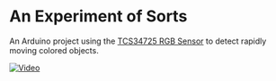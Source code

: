 # An Experiment of Sorts

An Arduino project using the [TCS34725 RGB Sensor](https://learn.adafruit.com/adafruit-color-sensors/overview) to detect rapidly moving colored objects.

[![Video](http://i.imgur.com/1LXQ1RO.jpg)](https://www.instagram.com/p/BFAURiJm5f_/?taken-by=moonshotlab)
